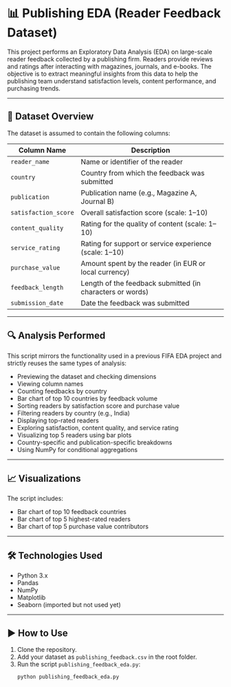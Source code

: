 # 📊 Publishing EDA (Reader Feedback Dataset)

This project performs an Exploratory Data Analysis (EDA) on large-scale reader feedback collected by a publishing firm. Readers provide reviews and ratings after interacting with magazines, journals, and e-books. The objective is to extract meaningful insights from this data to help the publishing team understand satisfaction levels, content performance, and purchasing trends.

---

## 📁 Dataset Overview

The dataset is assumed to contain the following columns:

| Column Name         | Description                                                   |
|---------------------|---------------------------------------------------------------|
| `reader_name`       | Name or identifier of the reader                              |
| `country`           | Country from which the feedback was submitted                 |
| `publication`       | Publication name (e.g., Magazine A, Journal B)                |
| `satisfaction_score`| Overall satisfaction score (scale: 1–10)                      |
| `content_quality`   | Rating for the quality of content (scale: 1–10)               |
| `service_rating`    | Rating for support or service experience (scale: 1–10)        |
| `purchase_value`    | Amount spent by the reader (in EUR or local currency)         |
| `feedback_length`   | Length of the feedback submitted (in characters or words)     |
| `submission_date`   | Date the feedback was submitted                               |

---

## 🔍 Analysis Performed

This script mirrors the functionality used in a previous FIFA EDA project and strictly reuses the same types of analysis:

- Previewing the dataset and checking dimensions
- Viewing column names
- Counting feedbacks by country
- Bar chart of top 10 countries by feedback volume
- Sorting readers by satisfaction score and purchase value
- Filtering readers by country (e.g., India)
- Displaying top-rated readers
- Exploring satisfaction, content quality, and service rating
- Visualizing top 5 readers using bar plots
- Country-specific and publication-specific breakdowns
- Using NumPy for conditional aggregations

---

## 📈 Visualizations

The script includes:
- Bar chart of top 10 feedback countries
- Bar chart of top 5 highest-rated readers
- Bar chart of top 5 purchase value contributors

---

## 🛠️ Technologies Used

- Python 3.x
- Pandas
- NumPy
- Matplotlib
- Seaborn (imported but not used yet)

---

## ▶️ How to Use

1. Clone the repository.
2. Add your dataset as `publishing_feedback.csv` in the root folder.
3. Run the script `publishing_feedback_eda.py`:
   ```bash
   python publishing_feedback_eda.py
